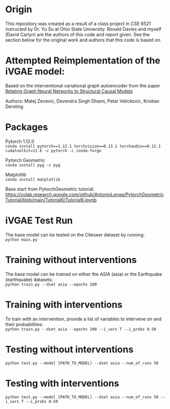 # Origin
This repository was created as a result of a class project in CSE 6521 instructed by Dr. Yu Su at Ohio State University. Ronald Davies and myself (David Carlyn) are the authors of this code and report given. See the section below for the original work and authors that this code is based on.

# Attempted Reimplementation of the iVGAE model:
Based on the interventional variational graph autoencoder from the paper [Relating Graph Neural Networks to Structural Causal Models](https://arxiv.org/abs/2109.04173)

Authors: Matej Zecevic, Devendra Singh Dhami, Petar Velickovic, Kristian Dersting

# Packages

Pytorch 1.12.0  
`conda install pytorch==1.12.1 torchvision==0.13.1 torchaudio==0.12.1 cudatoolkit=11.6 -c pytorch -c conda-forge`  
  
Pytorch Geometric  
`conda install pyg -c pyg`  
  
Matplotlib  
`conda install matplotlib`  
  
Base start from PytorchGeometric tutorial:  
https://colab.research.google.com/github/AntonioLonga/PytorchGeometricTutorial/blob/main/Tutorial6/Tutorial6.ipynb

# iVGAE Test Run
The base model can be tested on the Citeseer dataset by running:  
`python main.py`

# Training without interventions
The base model can be trained on either the ASIA (asia) or the Earthquake (earthquake) datasets:  
`python train.py --dset asia --epochs 200`  

# Training with interventions
To train with an intervention, provide a list of variables to intervene on and their probabilities:  
`python train.py --dset asia --epochs 200 --i_vars T --i_probs 0.50`  

# Testing without interventions
`python test.py --model [PATH_TO_MODEL] --dset asia --num_of_runs 50`  
  
# Testing with interventions
`python test.py --model [PATH_TO_MODEL] --dset asia --num_of_runs 50 --i_vars T --i_probs 0.50`
